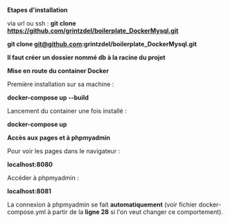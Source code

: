 **Etapes d'installation**

via url ou ssh : 
**git clone https://github.com/grintzdel/boilerplate_DockerMysql.git**

**git clone git@github.com:grintzdel/boilerplate_DockerMysql.git**

**Il faut créer un dossier nommé db à la racine du projet**

**Mise en route du container Docker**

Première installation sur sa machine : 

**docker-compose up --build**

Lancement du container une fois installé : 

**docker-compose up**



**Accès aux pages et à phpmyadmin**

Pour voir les pages dans le navigateur : 

**localhost:8080**

Accéder à phpmyadmin : 

**localhost:8081**

La connexion à phpmyadmin se fait **automatiquement** (voir fichier docker-compose.yml à partir de la **ligne 28** si l'on veut changer ce comportement).

